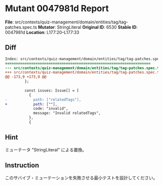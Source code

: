 # Mutant 0047981d Report

**File**: src/contexts/quiz-management/domain/entities/tag/tag-patches.spec.ts
**Mutator**: StringLiteral
**Original ID**: 6530
**Stable ID**: 0047981d
**Location**: L177:20–L177:33

## Diff

```diff
Index: src/contexts/quiz-management/domain/entities/tag/tag-patches.spec.ts
===================================================================
--- src/contexts/quiz-management/domain/entities/tag/tag-patches.spec.ts	original
+++ src/contexts/quiz-management/domain/entities/tag/tag-patches.spec.ts	mutated #6530
@@ -173,9 +173,9 @@
         };
 
         const issues: Issue[] = [
           {
-            path: ["relatedTags"],
+            path: [""],
             code: "invalid",
             message: "Invalid relatedTags",
           },
           {
```

## Hint

ミューテータ "StringLiteral" による置換。

## Instruction

このサバイブ・ミューテーションを失敗させる最小テストを設計してください。
